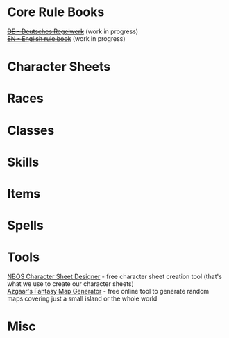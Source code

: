 # Core Rule Books
~~[DE - Deutsches Regelwerk](de_core_rules.pdf)~~ (work in progress)  
~~[EN - English rule book](en_core_rules.pdf)~~ (work in progress)

# Character Sheets

# Races

# Classes

# Skills

# Items

# Spells

# Tools
[NBOS Character Sheet Designer](https://nbos.com/products/character-sheet) - free character sheet creation tool (that's what we use to create our character sheets)  
[Azgaar's Fantasy Map Generator](https://azgaar.github.io/Fantasy-Map-Generator/) - free online tool to generate random maps covering just a small island or the whole world

# Misc
